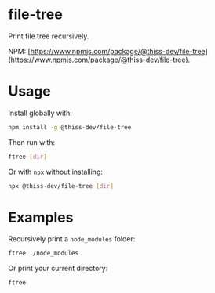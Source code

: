 # file-tree

Print file tree recursively.

NPM: [https://www.npmjs.com/package/@thiss-dev/file-tree](https://www.npmjs.com/package/@thiss-dev/file-tree).

# Usage

Install globally with:

```sh
npm install -g @thiss-dev/file-tree
```

Then run with:

```sh
ftree [dir]
```

Or with `npx` without installing:

```sh
npx @thiss-dev/file-tree [dir]
```

# Examples

Recursively print a `node_modules` folder:

```sh
ftree ./node_modules
```

Or print your current directory:

```sh
ftree
```
